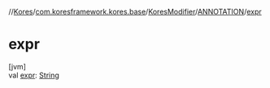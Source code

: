 //[Kores](../../../../index.md)/[com.koresframework.kores.base](../../index.md)/[KoresModifier](../index.md)/[ANNOTATION](index.md)/[expr](expr.md)

# expr

[jvm]\
val [expr](expr.md): [String](https://kotlinlang.org/api/latest/jvm/stdlib/kotlin/-string/index.html)
